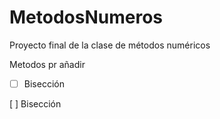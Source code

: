 # MetodosNumeros
Proyecto final de la clase de métodos numéricos 

Metodos pr añadir

- [ ] Bisección

[ ] Bisección


